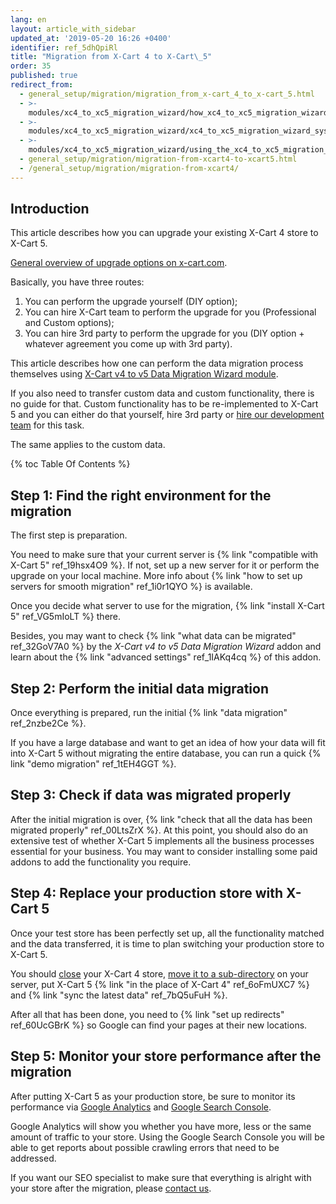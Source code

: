```yaml
---
lang: en
layout: article_with_sidebar
updated_at: '2019-05-20 16:26 +0400'
identifier: ref_5dhQpiRl
title: "Migration from X-Cart 4 to X‑Cart\_5"
order: 35
published: true
redirect_from:
  - general_setup/migration/migration_from_x-cart_4_to_x-cart_5.html
  - >-
    modules/xc4_to_xc5_migration_wizard/how_xc4_to_xc5_migration_wizard_works.html
  - >-
    modules/xc4_to_xc5_migration_wizard/xc4_to_xc5_migration_wizard_system_requirements_and_installation.html
  - >-
    modules/xc4_to_xc5_migration_wizard/using_the_xc4_to_xc5_migration_wizard.html
  - general_setup/migration/migration-from-xcart4-to-xcart5.html
  - /general_setup/migration/migration-from-xcart4/
---
```

## Introduction

This article describes how you can upgrade your existing X-Cart 4 store to X-Cart 5.

[General overview of upgrade options on x-cart.com](https://www.x-cart.com/x-cart-migration.html).

Basically, you have three routes:
1. You can perform the upgrade yourself (DIY option);
2. You can hire X-Cart team to perform the upgrade for you (Professional and Custom options);
3. You can hire 3rd party to perform the upgrade for you (DIY option + whatever agreement you come up with 3rd party).

This article describes how one can perform the data migration process themselves using [X-Cart v4 to v5 Data Migration Wizard module](https://market.x-cart.com/addons/migration-wizard.html).

If you also need to transfer custom data and custom functionality, there is no guide for that. 
Custom functionality has to be re-implemented to X-Cart 5 and you can either do that yourself, hire 3rd party or [hire our development team](https://www.x-cart.com/contact-us.html) for this task.

The same applies to the custom data.

{% toc Table Of Contents %}

## Step 1: Find the right environment for the migration

The first step is preparation.

You need to make sure that your current server is {% link "compatible with X-Cart 5" ref_19hsx4O9 %}. If not, set up a new server for it or perform the upgrade on your local machine. More info about {% link "how to set up servers for smooth migration" ref_1i0r1QYO %} is available.

Once you decide what server to use for the migration, {% link "install X-Cart 5" ref_VG5mIoLT %} there.

Besides, you may want to check {% link "what data can be migrated" ref_32GoV7A0 %} by the _X-Cart v4 to v5 Data Migration Wizard_ addon and learn about the {% link "advanced settings" ref_1IAKq4cq %} of this addon.

## Step 2: Perform the initial data migration

Once everything is prepared, run the initial {% link "data migration" ref_2nzbe2Ce %}.

If you have a large database and want to get an idea of how your data will fit into X-Cart 5 without migrating the entire database, you can run a quick {% link "demo migration" ref_1tEH4GGT %}.

## Step 3: Check if data was migrated properly

After the initial migration is over, {% link "check that all the data has been migrated properly" ref_00LtsZrX %}.
At this point, you should also do an extensive test of whether X-Cart 5 implements all the business processes essential for your business. You may want to consider installing some paid addons to add the functionality you require.

## Step 4: Replace your production store with X-Cart 5

Once your test store has been perfectly set up, all the functionality matched and the data transferred, it is time to plan switching your production store to X-Cart 5.

You should [close](https://help.x-cart.com/X-Cart:General_Options#Common_store_options) your X-Cart 4 store, [move it to a sub-directory](https://help.x-cart.com/X-Cart:Moving_store_to_web-root_directory) on your server, put X-Cart 5 {% link "in the place of X-Cart 4" ref_6oFmUXC7 %} and {% link "sync the latest data" ref_7bQ5uFuH %}.

After all that has been done, you need to {% link "set up redirects" ref_60UcGBrK %} so Google can find your pages at their new locations.

## Step 5: Monitor your store performance after the migration

After putting X-Cart 5 as your production store, be sure to monitor its performance via [Google Analytics](https://analytics.google.com/analytics/web/) and [Google Search Console](https://search.google.com/search-console).

Google Analytics will show you whether you have more, less or the same amount of traffic to your store. Using the Google Search Console you will be able to get reports about possible crawling errors that need to be addressed.

If you want our SEO specialist to make sure that everything is alright with your store after the migration, please [contact us](https://www.x-cart.com/contact-us.html).
